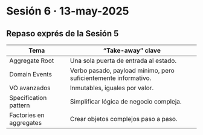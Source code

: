 # Sesión 6 · 13-may-2025  
## Repaso exprés de la Sesión 5

| Tema | “Take-away” clave 
|------|-------------------|
| Aggregate Root | Una sola puerta de entrada al estado. | 
| Domain Events | Verbo pasado, payload mínimo, pero suficientemente informativo. | 
| VO avanzados | Inmutables, iguales por valor. | 
| Specification pattern | Simplificar lógica de negocio compleja. | 
| Factories en aggregates | Crear objetos complejos paso a paso. | 